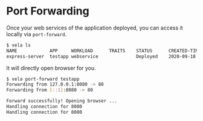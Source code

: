 # Port Forwarding

Once your web services of the application deployed, you can access it locally via `port-forward`. 

```bash
$ vela ls
NAME  	        APP  	WORKLOAD  	  TRAITS	STATUS 	    CREATED-TIME
express-server	testapp	webservice	      	    Deployed	2020-09-18 22:42:04 +0800 CST
```

It will directly open browser for you.

```bash
$ vela port-forward testapp
Forwarding from 127.0.0.1:8080 -> 80
Forwarding from [::1]:8080 -> 80

Forward successfully! Opening browser ...
Handling connection for 8080
Handling connection for 8080
```